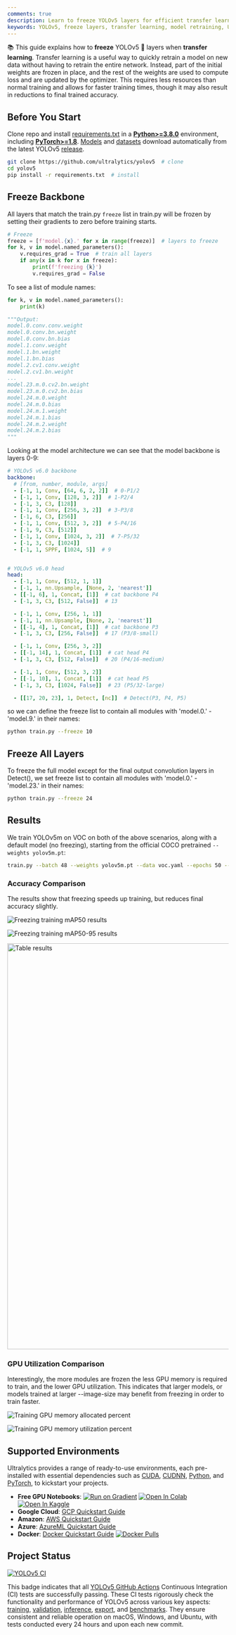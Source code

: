 ```yaml
---
comments: true
description: Learn to freeze YOLOv5 layers for efficient transfer learning. Optimize your model retraining with less resources and faster training times.
keywords: YOLOv5, freeze layers, transfer learning, model retraining, Ultralytics
---
```


📚 This guide explains how to **freeze** YOLOv5 🚀 layers when **transfer learning**. Transfer learning is a useful way to quickly retrain a model on new data without having to retrain the entire network. Instead, part of the initial weights are frozen in place, and the rest of the weights are used to compute loss and are updated by the optimizer. This requires less resources than normal training and allows for faster training times, though it may also result in reductions to final trained accuracy.

## Before You Start

Clone repo and install [requirements.txt](https://github.com/ultralytics/yolov5/blob/master/requirements.txt) in a [**Python>=3.8.0**](https://www.python.org/) environment, including [**PyTorch>=1.8**](https://pytorch.org/get-started/locally/). [Models](https://github.com/ultralytics/yolov5/tree/master/models) and [datasets](https://github.com/ultralytics/yolov5/tree/master/data) download automatically from the latest YOLOv5 [release](https://github.com/ultralytics/yolov5/releases).

```bash
git clone https://github.com/ultralytics/yolov5  # clone
cd yolov5
pip install -r requirements.txt  # install
```

## Freeze Backbone

All layers that match the train.py `freeze` list in train.py will be frozen by setting their gradients to zero before training starts.

```python
# Freeze
freeze = [f'model.{x}.' for x in range(freeze)]  # layers to freeze
for k, v in model.named_parameters():
    v.requires_grad = True  # train all layers
    if any(x in k for x in freeze):
        print(f'freezing {k}')
        v.requires_grad = False
```

To see a list of module names:

```python
for k, v in model.named_parameters():
    print(k)

"""Output:
model.0.conv.conv.weight
model.0.conv.bn.weight
model.0.conv.bn.bias
model.1.conv.weight
model.1.bn.weight
model.1.bn.bias
model.2.cv1.conv.weight
model.2.cv1.bn.weight
...
model.23.m.0.cv2.bn.weight
model.23.m.0.cv2.bn.bias
model.24.m.0.weight
model.24.m.0.bias
model.24.m.1.weight
model.24.m.1.bias
model.24.m.2.weight
model.24.m.2.bias
"""
```

Looking at the model architecture we can see that the model backbone is layers 0-9:

```yaml
# YOLOv5 v6.0 backbone
backbone:
  # [from, number, module, args]
  - [-1, 1, Conv, [64, 6, 2, 2]]  # 0-P1/2
  - [-1, 1, Conv, [128, 3, 2]]  # 1-P2/4
  - [-1, 3, C3, [128]]
  - [-1, 1, Conv, [256, 3, 2]]  # 3-P3/8
  - [-1, 6, C3, [256]]
  - [-1, 1, Conv, [512, 3, 2]]  # 5-P4/16
  - [-1, 9, C3, [512]]
  - [-1, 1, Conv, [1024, 3, 2]]  # 7-P5/32
  - [-1, 3, C3, [1024]]
  - [-1, 1, SPPF, [1024, 5]]  # 9


# YOLOv5 v6.0 head
head:
  - [-1, 1, Conv, [512, 1, 1]]
  - [-1, 1, nn.Upsample, [None, 2, 'nearest']]
  - [[-1, 6], 1, Concat, [1]]  # cat backbone P4
  - [-1, 3, C3, [512, False]]  # 13

  - [-1, 1, Conv, [256, 1, 1]]
  - [-1, 1, nn.Upsample, [None, 2, 'nearest']]
  - [[-1, 4], 1, Concat, [1]]  # cat backbone P3
  - [-1, 3, C3, [256, False]]  # 17 (P3/8-small)

  - [-1, 1, Conv, [256, 3, 2]]
  - [[-1, 14], 1, Concat, [1]]  # cat head P4
  - [-1, 3, C3, [512, False]]  # 20 (P4/16-medium)

  - [-1, 1, Conv, [512, 3, 2]]
  - [[-1, 10], 1, Concat, [1]]  # cat head P5
  - [-1, 3, C3, [1024, False]]  # 23 (P5/32-large)

  - [[17, 20, 23], 1, Detect, [nc]]  # Detect(P3, P4, P5)
```

so we can define the freeze list to contain all modules with 'model.0.' - 'model.9.' in their names:

```bash
python train.py --freeze 10
```

## Freeze All Layers

To freeze the full model except for the final output convolution layers in Detect(), we set freeze list to contain all modules with 'model.0.' - 'model.23.' in their names:

```bash
python train.py --freeze 24
```

## Results

We train YOLOv5m on VOC on both of the above scenarios, along with a default model (no freezing), starting from the official COCO pretrained `--weights yolov5m.pt`:

```bash
train.py --batch 48 --weights yolov5m.pt --data voc.yaml --epochs 50 --cache --img 512 --hyp hyp.finetune.yaml
```

### Accuracy Comparison

The results show that freezing speeds up training, but reduces final accuracy slightly.

![Freezing training mAP50 results](https://user-images.githubusercontent.com/26833433/98394454-11579f80-205b-11eb-8e57-d8318e1cc2f8.png)

![Freezing training mAP50-95 results](https://user-images.githubusercontent.com/26833433/98394459-13216300-205b-11eb-871b-49e20691a423.png)

<img width="922" alt="Table results" src="https://user-images.githubusercontent.com/26833433/98394485-22081580-205b-11eb-9e37-1f9869fe91d8.png">

### GPU Utilization Comparison

Interestingly, the more modules are frozen the less GPU memory is required to train, and the lower GPU utilization. This indicates that larger models, or models trained at larger --image-size may benefit from freezing in order to train faster.

![Training GPU memory allocated percent](https://user-images.githubusercontent.com/26833433/98394920-c2f6d080-205b-11eb-9611-fd68522b4e0e.png)

![Training GPU memory utilization percent](https://user-images.githubusercontent.com/26833433/98394918-bf634980-205b-11eb-948d-311036ef9325.png)

## Supported Environments

Ultralytics provides a range of ready-to-use environments, each pre-installed with essential dependencies such as [CUDA](https://developer.nvidia.com/cuda), [CUDNN](https://developer.nvidia.com/cudnn), [Python](https://www.python.org/), and [PyTorch](https://pytorch.org/), to kickstart your projects.

- **Free GPU Notebooks**: <a href="https://bit.ly/yolov5-paperspace-notebook"><img src="https://assets.paperspace.io/img/gradient-badge.svg" alt="Run on Gradient"></a> <a href="https://colab.research.google.com/github/ultralytics/yolov5/blob/master/tutorial.ipynb"><img src="https://colab.research.google.com/assets/colab-badge.svg" alt="Open In Colab"></a> <a href="https://www.kaggle.com/ultralytics/yolov5"><img src="https://kaggle.com/static/images/open-in-kaggle.svg" alt="Open In Kaggle"></a>
- **Google Cloud**: [GCP Quickstart Guide](../environments/google_cloud_quickstart_tutorial.md)
- **Amazon**: [AWS Quickstart Guide](../environments/aws_quickstart_tutorial.md)
- **Azure**: [AzureML Quickstart Guide](../environments/azureml_quickstart_tutorial.md)
- **Docker**: [Docker Quickstart Guide](../environments/docker_image_quickstart_tutorial.md) <a href="https://hub.docker.com/r/ultralytics/yolov5"><img src="https://img.shields.io/docker/pulls/ultralytics/yolov5?logo=docker" alt="Docker Pulls"></a>

## Project Status

<a href="https://github.com/ultralytics/yolov5/actions/workflows/ci-testing.yml"><img src="https://github.com/ultralytics/yolov5/actions/workflows/ci-testing.yml/badge.svg" alt="YOLOv5 CI"></a>

This badge indicates that all [YOLOv5 GitHub Actions](https://github.com/ultralytics/yolov5/actions) Continuous Integration (CI) tests are successfully passing. These CI tests rigorously check the functionality and performance of YOLOv5 across various key aspects: [training](https://github.com/ultralytics/yolov5/blob/master/train.py), [validation](https://github.com/ultralytics/yolov5/blob/master/val.py), [inference](https://github.com/ultralytics/yolov5/blob/master/detect.py), [export](https://github.com/ultralytics/yolov5/blob/master/export.py), and [benchmarks](https://github.com/ultralytics/yolov5/blob/master/benchmarks.py). They ensure consistent and reliable operation on macOS, Windows, and Ubuntu, with tests conducted every 24 hours and upon each new commit.

